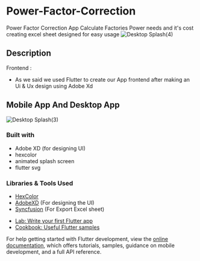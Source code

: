 # Power-Factor-Correction
Power Factor Correction App Calculate Factories Power needs and it's cost creating excel sheet designed for easy usage 
![Desktop Splash(4)](https://github.com/user-attachments/assets/2b887e21-5aaf-4619-8050-1dac466827f5)

## Description

Frontend :
- As we said we used Flutter to create our App frontend after making an Ui & Ux design using Adobe Xd

## Mobile App And Desktop App
![Desktop Splash(3)](https://github.com/user-attachments/assets/777366a8-97fb-4fce-b5d2-6546aee90469)

### Built with

- Adobe XD (for designing UI)
- hexcolor
- animated splash screen
- flutter svg

### Libraries & Tools Used

* [HexColor](https://github.com/ggichure/hexcolor)
* [AdobeXD](https://helpx.adobe.com/support/xd.html) (For designing the UI)
* [Syncfusion]([https://helpx.adobe.com/support/xd.html](https://www.syncfusion.com/blogs/post/easily-export-datagrid-to-excel-and-pdf-in-flutter)) (For Export Excel sheet)
 

- [Lab: Write your first Flutter app](https://docs.flutter.dev/get-started/codelab)
- [Cookbook: Useful Flutter samples](https://docs.flutter.dev/cookbook)

For help getting started with Flutter development, view the
[online documentation](https://docs.flutter.dev/), which offers tutorials,
samples, guidance on mobile development, and a full API reference.
